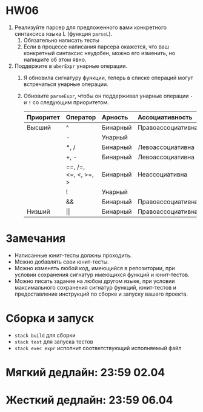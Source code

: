 # HW06

1. Реализуйте парсер для предложенного вами конкретного синтаксиса языка L (функция `parseL`).
   1. Обязательно написать тесты
   2. Если в процессе написания парсера окажется, что ваш конкретный синтаксис неудобен, можно его изменить, но напишите об этом явно.
2. Поддержите в `uberExpr` унарные операции.
   1. Я обновила сигнатуру функции, теперь в списке операций могут встречаться унарные операции.
   2. Обновите `parseExpr`, чтобы он поддерживал унарные операции `-` и `!` со следующим приоритетом.

         | Приоритет | Оператор             | Арность  | Ассоциативность   |
         | :-------- | :------------------- | :------- | :---------------- |
         | Высший    | ^                    | Бинарный | Правоассоциативна |
         |           | -                    | Унарный  |                   |
         |           | *, /                 | Бинарный | Левоассоциативна  |
         |           | +, -                 | Бинарный | Левоассоциативна  |
         |           | ==, /=, <=, <, >=, > | Бинарный | Неассоциативна    |
         |           | !                    | Унарный  |                   |
         |           | &&                   | Бинарный | Правоассоциативна |
         | Низший    | \|\|                 | Бинарный | Правоассоциативна |

# Замечания

* Написанные юнит-тесты должны проходить.
* Можно добавлять свои юнит-тесты.
* Можно изменять любой код, имеющийся в репозитории, при условии сохранения сигнатур имеющихся функций и юнит-тестов.
* Можно писать задание на любом другом языке, при условии максимального сохранения сигнатур функций, юнит-тестов и предоставление инструкций по сборке и запуску вашего проекта.

# Сборка и запуск

* `stack build` для сборки
* `stack test` для запуска тестов
* `stack exec expr` исполнит соответствующий исполняемый файл

# Мягкий дедлайн: 23:59 02.04

# Жесткий дедлайн: 23:59 06.04
